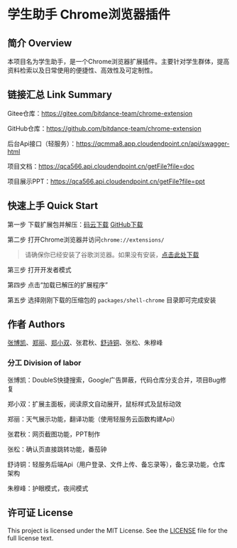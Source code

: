 # 学生助手 Chrome浏览器插件

## 简介 Overview

本项目名为学生助手，是一个Chrome浏览器扩展插件。主要针对学生群体，提高资料检索以及日常使用的便捷性、高效性及可定制性。

## 链接汇总 Link Summary

Gitee仓库：https://gitee.com/bitdance-team/chrome-extension

GitHub仓库：https://github.com/bitdance-team/chrome-extension

后台Api接口（轻服务）：https://qcmma8.app.cloudendpoint.cn/api/swagger-html

项目文档：https://qca566.api.cloudendpoint.cn/getFile?file=doc

项目展示PPT：https://qca566.api.cloudendpoint.cn/getFile?file=ppt

## 快速上手 Quick Start

第一步 下载扩展包并解压：[码云下载](https://gitee.com/bitdance-team/chrome-extension/repository/archive/master.zip) [GitHub下载](https://codeload.github.com/bitdance-team/chrome-extension/zip/refs/heads/master)

第二步 打开Chrome浏览器并访问`chrome://extensions/`

> 请确保你已经安装了谷歌浏览器。如果没有安装，[点击此处下载](https://www.google.com/intl/zh-CN/chrome/)

第三步 打开开发者模式

第四步 点击“加载已解压的扩展程序”

第五步 选择刚刚下载的压缩包的 `packages/shell-chrome` 目录即可完成安装

## 作者 Authors

[张博凯](https://github.com/coder-xiaomo)、[郑丽](https://gitee.com/zhneglili)、[郑小双](https://gitee.com/xiao_io)、张君秋、[舒诗铜](https://gitee.com/pikoyo)、张松、朱穆峰

### 分工 Division of labor

张博凯：DoubleS快捷搜索，Google广告屏蔽，代码仓库分支合并，项目Bug修复

郑小双：扩展主面板，阅读原文自动展开，鼠标样式及鼠标动效

郑丽：天气展示功能，翻译功能（使用轻服务云函数构建Api）

张君秋：网页截图功能，PPT制作

张松：确认页直接跳转功能，番茄钟

舒诗铜：轻服务后端Api（用户登录、文件上传、备忘录等），备忘录功能，仓库架构

朱穆峰：护眼模式，夜间模式

## 许可证 License

This project is licensed under the MIT License. See the [LICENSE](./LICENSE) file for the full license text.

